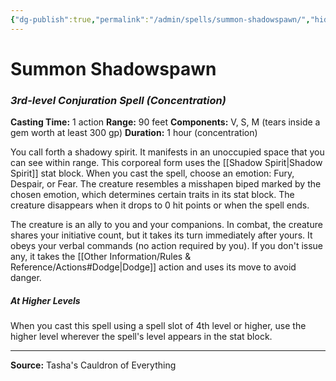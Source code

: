```yaml
---
{"dg-publish":true,"permalink":"/admin/spells/summon-shadowspawn/","hide":true,"updated":"2025-08-11T11:53:31.186+01:00"}
---
```


# Summon Shadowspawn
### *3rd-level Conjuration Spell* *(Concentration)*
**Casting Time:** 1 action
**Range:** 90 feet
**Components:** V, S, M (tears inside a gem worth at least 300 gp)
**Duration:** 1 hour (concentration)

You call forth a shadowy spirit. It manifests in an unoccupied space that you can see within range. This corporeal form uses the [[Shadow Spirit\|Shadow Spirit]] stat block. When you cast the spell, choose an emotion: Fury, Despair, or Fear. The creature resembles a misshapen biped marked by the chosen emotion, which determines certain traits in its stat block. The creature disappears when it drops to 0 hit points or when the spell ends.

The creature is an ally to you and your companions. In combat, the creature shares your initiative count, but it takes its turn immediately after yours. It obeys your verbal commands (no action required by you). If you don't issue any, it takes the [[Other Information/Rules & Reference/Actions#Dodge\|Dodge]] action and uses its move to avoid danger.

##### At Higher Levels
When you cast this spell using a spell slot of 4th level or higher, use the higher level wherever the spell's level appears in the stat block.

---
**Source:** Tasha's Cauldron of Everything